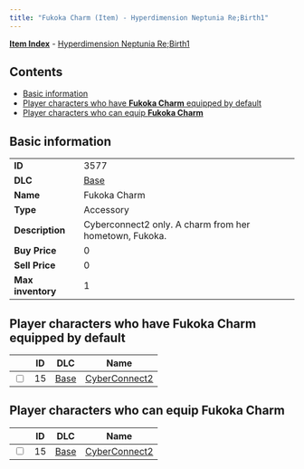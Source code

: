 ```yaml
---
title: "Fukoka Charm (Item) - Hyperdimension Neptunia Re;Birth1"
---
```


[**Item Index**](/neptunia/rb1/item/index.html) - [Hyperdimension Neptunia Re;Birth1](/neptunia/rb1)

## Contents

- [Basic information](#basic-information)
- [Player characters who have **Fukoka Charm** equipped by default](#player-characters-who-have-fukoka-charm-equipped-by-default)
- [Player characters who can equip **Fukoka Charm**](#player-characters-who-can-equip-fukoka-charm)

## Basic information

|   |   |
| -- | -- |
| **ID** | 3577 |
| **DLC** | [Base](/neptunia/rb1/dlc/1-base.html) |
| **Name** | Fukoka Charm |
| **Type** | Accessory |
| **Description** | Cyberconnect2 only. A charm from her hometown, Fukoka. |
| **Buy Price** | 0 |
| **Sell Price** | 0 |
| **Max inventory** | 1 |


## Player characters who have **Fukoka Charm** equipped by default

|    | ID | DLC | Name |
| -- | -- | --- | ---- |
| <input type="checkbox" id="rb1-player-1-15" class="trackbox" /> | 15 | [Base](/neptunia/rb1/dlc/1-base.html) | [CyberConnect2](/neptunia/rb1/player/1-15-cyberconnect2.html) |


## Player characters who can equip **Fukoka Charm**

|    | ID | DLC | Name |
| -- | -- | --- | ---- |
| <input type="checkbox" id="rb1-player-1-15" class="trackbox" /> | 15 | [Base](/neptunia/rb1/dlc/1-base.html) | [CyberConnect2](/neptunia/rb1/player/1-15-cyberconnect2.html) |
